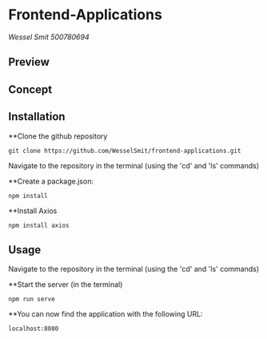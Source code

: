 # Frontend-Applications
_Wessel Smit 500780694_ 
 
## Preview

## Concept

## Installation
**Clone the github repository
```
git clone https://github.com/WesselSmit/frontend-applications.git
```

Navigate to the repository in the terminal (using the 'cd' and 'ls' commands)

**Create a package.json:
```
npm install
```

**Install Axios
```
npm install axios
```


## Usage
Navigate to the repository in the terminal (using the 'cd' and 'ls' commands)


**Start the server (in the terminal)
```
npm run serve
```


**You can now find the application with the following URL:
```
localhost:8080
```
